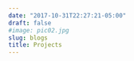 ```yaml
---
date: "2017-10-31T22:27:21-05:00"
draft: false
#image: pic02.jpg
slug: blogs
title: Projects
---
```


